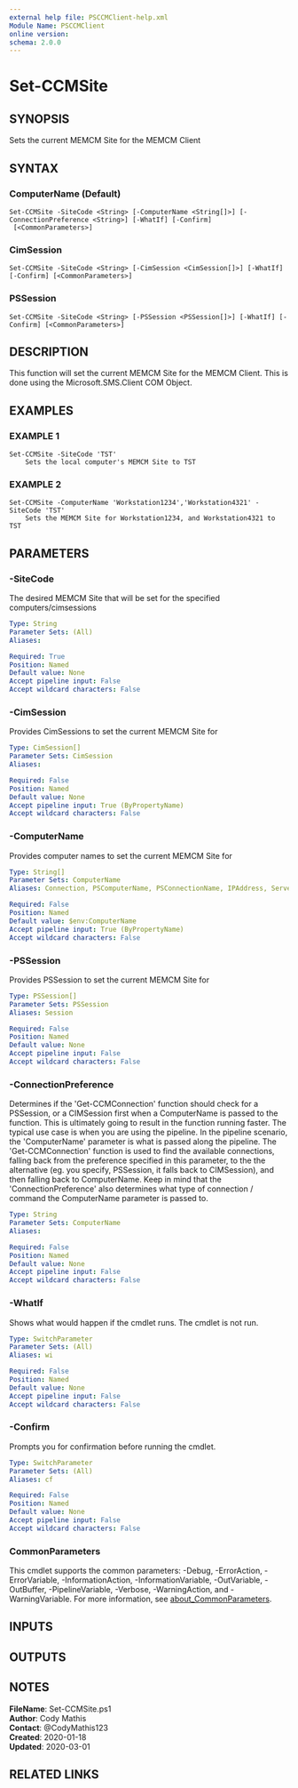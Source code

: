 ```yaml
---
external help file: PSCCMClient-help.xml
Module Name: PSCCMClient
online version:
schema: 2.0.0
---
```


# Set-CCMSite

## SYNOPSIS
Sets the current MEMCM Site for the MEMCM Client

## SYNTAX

### ComputerName (Default)
```
Set-CCMSite -SiteCode <String> [-ComputerName <String[]>] [-ConnectionPreference <String>] [-WhatIf] [-Confirm]
 [<CommonParameters>]
```

### CimSession
```
Set-CCMSite -SiteCode <String> [-CimSession <CimSession[]>] [-WhatIf] [-Confirm] [<CommonParameters>]
```

### PSSession
```
Set-CCMSite -SiteCode <String> [-PSSession <PSSession[]>] [-WhatIf] [-Confirm] [<CommonParameters>]
```

## DESCRIPTION
This function will set the current MEMCM Site for the MEMCM Client.
This is done using the Microsoft.SMS.Client COM Object.

## EXAMPLES

### EXAMPLE 1
```
Set-CCMSite -SiteCode 'TST'
    Sets the local computer's MEMCM Site to TST
```

### EXAMPLE 2
```
Set-CCMSite -ComputerName 'Workstation1234','Workstation4321' -SiteCode 'TST'
    Sets the MEMCM Site for Workstation1234, and Workstation4321 to TST
```

## PARAMETERS

### -SiteCode
The desired MEMCM Site that will be set for the specified computers/cimsessions

```yaml
Type: String
Parameter Sets: (All)
Aliases:

Required: True
Position: Named
Default value: None
Accept pipeline input: False
Accept wildcard characters: False
```

### -CimSession
Provides CimSessions to set the current MEMCM Site for

```yaml
Type: CimSession[]
Parameter Sets: CimSession
Aliases:

Required: False
Position: Named
Default value: None
Accept pipeline input: True (ByPropertyName)
Accept wildcard characters: False
```

### -ComputerName
Provides computer names to set the current MEMCM Site for

```yaml
Type: String[]
Parameter Sets: ComputerName
Aliases: Connection, PSComputerName, PSConnectionName, IPAddress, ServerName, HostName, DNSHostName

Required: False
Position: Named
Default value: $env:ComputerName
Accept pipeline input: True (ByPropertyName)
Accept wildcard characters: False
```

### -PSSession
Provides PSSession to set the current MEMCM Site for

```yaml
Type: PSSession[]
Parameter Sets: PSSession
Aliases: Session

Required: False
Position: Named
Default value: None
Accept pipeline input: False
Accept wildcard characters: False
```

### -ConnectionPreference
Determines if the 'Get-CCMConnection' function should check for a PSSession, or a CIMSession first when a ComputerName
is passed to the function.
This is ultimately going to result in the function running faster.
The typical use case is
when you are using the pipeline.
In the pipeline scenario, the 'ComputerName' parameter is what is passed along the
pipeline.
The 'Get-CCMConnection' function is used to find the available connections, falling back from the preference
specified in this parameter, to the the alternative (eg.
you specify, PSSession, it falls back to CIMSession), and then
falling back to ComputerName.
Keep in mind that the 'ConnectionPreference' also determines what type of connection / command
the ComputerName parameter is passed to.

```yaml
Type: String
Parameter Sets: ComputerName
Aliases:

Required: False
Position: Named
Default value: None
Accept pipeline input: False
Accept wildcard characters: False
```

### -WhatIf
Shows what would happen if the cmdlet runs.
The cmdlet is not run.

```yaml
Type: SwitchParameter
Parameter Sets: (All)
Aliases: wi

Required: False
Position: Named
Default value: None
Accept pipeline input: False
Accept wildcard characters: False
```

### -Confirm
Prompts you for confirmation before running the cmdlet.

```yaml
Type: SwitchParameter
Parameter Sets: (All)
Aliases: cf

Required: False
Position: Named
Default value: None
Accept pipeline input: False
Accept wildcard characters: False
```

### CommonParameters
This cmdlet supports the common parameters: -Debug, -ErrorAction, -ErrorVariable, -InformationAction, -InformationVariable, -OutVariable, -OutBuffer, -PipelineVariable, -Verbose, -WarningAction, and -WarningVariable. For more information, see [about_CommonParameters](http://go.microsoft.com/fwlink/?LinkID=113216).

## INPUTS

## OUTPUTS

## NOTES

**FileName**:    Set-CCMSite.ps1  
**Author**:      Cody Mathis  
**Contact**:     @CodyMathis123  
**Created**:     2020-01-18  
**Updated**:     2020-03-01  

## RELATED LINKS
